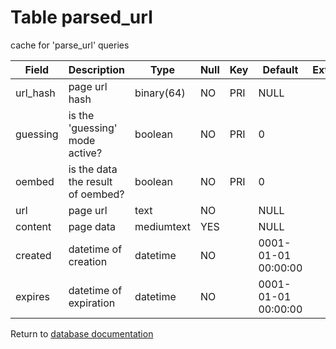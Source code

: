 Table parsed_url
===========
cache for &#039;parse_url&#039; queries

| Field | Description | Type | Null | Key | Default | Extra |
| ----- | ----------- | ---- | ---- | --- | ------- | ----- |
| url_hash | page url hash                     | binary(64) | NO  | PRI | NULL                |  |    
| guessing | is the &#039;guessing&#039; mode active?    | boolean    | NO  | PRI | 0                   |  |    
| oembed   | is the data the result of oembed? | boolean    | NO  | PRI | 0                   |  |    
| url      | page url                          | text       | NO  |     | NULL                |  |    
| content  | page data                         | mediumtext | YES |     | NULL                |  |    
| created  | datetime of creation              | datetime   | NO  |     | 0001-01-01 00:00:00 |  |    
| expires  | datetime of expiration            | datetime   | NO  |     | 0001-01-01 00:00:00 |  |    

Return to [database documentation](help/database)
